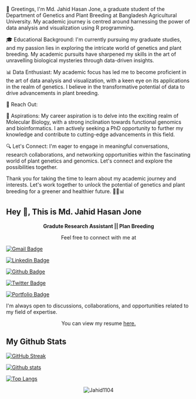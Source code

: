 🌱 Greetings, 
I'm Md. Jahid Hasan Jone, a graduate student of the Department of Genetics and Plant Breeding at Bangladesh Agricultural University. My academic journey is centred around harnessing the power of data analysis and visualization using R programming.

🎓 Educational Background:
I'm currently pursuing my graduate studies, and my passion lies in exploring the intricate world of genetics and plant breeding. My academic pursuits have sharpened my skills in the art of unravelling biological mysteries through data-driven insights.

📊 Data Enthusiast:
My academic focus has led me to become proficient in the art of data analysis and visualization, with a keen eye on its applications in the realm of genetics. I believe in the transformative potential of data to drive advancements in plant breeding.

📧 Reach Out:

🌿 Aspirations:
My career aspiration is to delve into the exciting realm of Molecular Biology, with a strong inclination towards functional genomics and bioinformatics. I am actively seeking a PhD opportunity to further my knowledge and contribute to cutting-edge advancements in this field.

🔍 Let's Connect:
I'm eager to engage in meaningful conversations, research collaborations, and networking opportunities within the fascinating world of plant genetics and genomics. Let's connect and explore the possibilities together.

Thank you for taking the time to learn about my academic journey and interests. Let's work together to unlock the potential of genetics and plant breeding for a greener and healthier future. 🌿🔬📊

<!---
Jahid1104/Jahid1104 is a ✨ special ✨ repository because its `README.md` (this file) appears on your GitHub profile.
You can click the Preview link to take a look at your changes.
--->

## Hey 👋, This is Md. Jahid Hasan Jone
<p align='Center'> <b> Gradute Research Assistant || Plan Breeding </b> </p>

<p align = "center"> Feel free to connect with me at </p>

[![Gmail Badge](https://img.shields.io/badge/-hasanjahid1104@gmail.com-c14438?style=flat&logo=Gmail&logoColor=white&link=mailto:hasanjahid1104@gmail.com)](mailto:hasanjahid1104@gmail.com) 

[![Linkedin Badge](https://img.shields.io/badge/-hasanjahid423-0072b1?style=flat&logo=Linkedin&logoColor=white&link=https://www.linkedin.com/in/hasanjahid423/)](https://www.linkedin.com/in/hasanjahid423/) 

[![Github Badge](https://img.shields.io/badge/-Jahid1104-grey?style=flat&logo=github&logoColor=white&link=https://github.com/Jahid1104/)](https://www.github.com/Jahid1104/) 

[![Twitter Badge](https://img.shields.io/badge/-hasanjahid423-00acee?style=flat&logo=twitter&logoColor=white&link=https://twitter.com/hasanjahid423/)](https://www.twitter.com/hasanjahid423/) 

[![Portfolio Badge](https://img.shields.io/badge/portfolio-web-blue?style=flat&link=https://jahid-jone.netlify.app/#/home/)](https://jahid-jone.netlify.app/#/home/) 

<p> I'm always open to discussions, collaborations, and opportunities related to my field of expertise.</p>

<p align='center'> You can view my resume <a href='https://drive.google.com/file/d/1ptaTn1p4n6lNZMuBnceuhHPpSmKtPWbA/view?usp=drivesdk ' target=_blank><u>here</u>.</a></p>

## My Github Stats

[![GitHub Streak](https://github-readme-streak-stats.herokuapp.com?user=Jahid1104%20&theme=dark&hide_border=true&mode=weekly&fire=EB5454&background=000000&border=FFFFFF&stroke=EB5454)](https://git.io/streak-stats)

[![Github stats](https://github-readme-stats.vercel.app/api?username=Jahid1104&show_icons=true&include_all_commits=true)](https://github.com/Jahid1104/github-readme-stats)

[![Top Langs](https://github-readme-stats.vercel.app/api/top-langs/?username=Jahid1104&layout=compact)](https://github.com/Jahid1104/github-readme-stats)

<p align="center"> <img src=https://komarev.com/ghpvc/?username=Jahid1104 alt=Jahid1104 /> </p>
